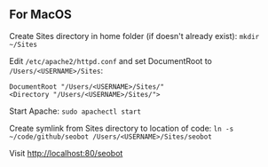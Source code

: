 ## For MacOS

Create Sites directory in home folder (if doesn't already exist):
`mkdir ~/Sites`

Edit `/etc/apache2/httpd.conf` and set DocumentRoot to `/Users/<USERNAME>/Sites`:
```
DocumentRoot "/Users/<USERNAME>/Sites/"                                                                        
<Directory "/Users/<USERNAME>/Sites/">
```

Start Apache:
`sudo apachectl start`

Create symlink from Sites directory to location of code:
`ln -s ~/code/github/seobot /Users/<USERNAME>/Sites/seobot`

Visit [http://localhost:80/seobot](http://localhost:80/seobot)
